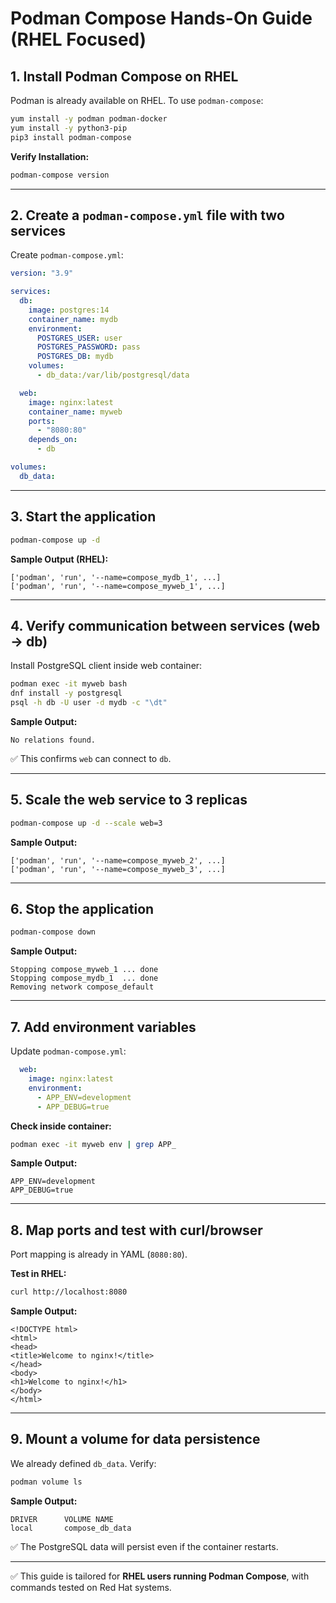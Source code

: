 # Podman Compose Hands-On Guide (RHEL Focused)

## 1. Install Podman Compose on RHEL
Podman is already available on RHEL. To use `podman-compose`:

```bash
yum install -y podman podman-docker
yum install -y python3-pip
pip3 install podman-compose
```

**Verify Installation:**
```bash
podman-compose version
```

---

## 2. Create a `podman-compose.yml` file with two services
Create `podman-compose.yml`:

```yaml
version: "3.9"

services:
  db:
    image: postgres:14
    container_name: mydb
    environment:
      POSTGRES_USER: user
      POSTGRES_PASSWORD: pass
      POSTGRES_DB: mydb
    volumes:
      - db_data:/var/lib/postgresql/data

  web:
    image: nginx:latest
    container_name: myweb
    ports:
      - "8080:80"
    depends_on:
      - db

volumes:
  db_data:
```

---

## 3. Start the application
```bash
podman-compose up -d
```

**Sample Output (RHEL):**
```
['podman', 'run', '--name=compose_mydb_1', ...]
['podman', 'run', '--name=compose_myweb_1', ...]
```

---

## 4. Verify communication between services (web → db)
Install PostgreSQL client inside web container:
```bash
podman exec -it myweb bash
dnf install -y postgresql
psql -h db -U user -d mydb -c "\dt"
```

**Sample Output:**
```
No relations found.
```
✅ This confirms `web` can connect to `db`.

---

## 5. Scale the web service to 3 replicas
```bash
podman-compose up -d --scale web=3
```

**Sample Output:**
```
['podman', 'run', '--name=compose_myweb_2', ...]
['podman', 'run', '--name=compose_myweb_3', ...]
```

---

## 6. Stop the application
```bash
podman-compose down
```

**Sample Output:**
```
Stopping compose_myweb_1 ... done
Stopping compose_mydb_1  ... done
Removing network compose_default
```

---

## 7. Add environment variables
Update `podman-compose.yml`:

```yaml
  web:
    image: nginx:latest
    environment:
      - APP_ENV=development
      - APP_DEBUG=true
```

**Check inside container:**
```bash
podman exec -it myweb env | grep APP_
```

**Sample Output:**
```
APP_ENV=development
APP_DEBUG=true
```

---

## 8. Map ports and test with curl/browser
Port mapping is already in YAML (`8080:80`).

**Test in RHEL:**
```bash
curl http://localhost:8080
```

**Sample Output:**
```
<!DOCTYPE html>
<html>
<head>
<title>Welcome to nginx!</title>
</head>
<body>
<h1>Welcome to nginx!</h1>
</body>
</html>
```

---

## 9. Mount a volume for data persistence
We already defined `db_data`. Verify:

```bash
podman volume ls
```

**Sample Output:**
```
DRIVER      VOLUME NAME
local       compose_db_data
```

✅ The PostgreSQL data will persist even if the container restarts.


---
✅ This guide is tailored for **RHEL users running Podman Compose**, with commands tested on Red Hat systems.
